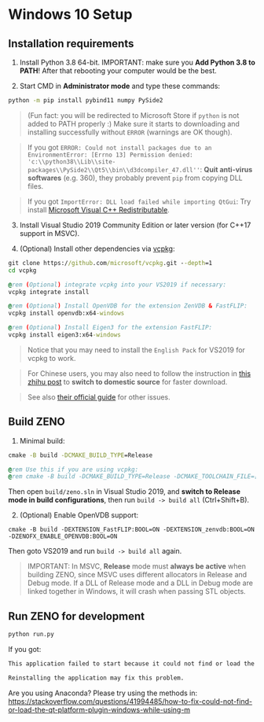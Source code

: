 # Windows 10 Setup

## Installation requirements

1. Install Python 3.8 64-bit. IMPORTANT: make sure you **Add Python 3.8 to PATH**! After that rebooting your computer would be the best.

2. Start CMD in **Administrator mode** and type these commands:
```cmd
python -m pip install pybind11 numpy PySide2
```
> (Fun fact: you will be redirected to Microsoft Store if `python` is not added to PATH properly :) Make sure it starts to downloading and installing successfully without `ERROR` (warnings are OK though).

> If you got `ERROR: Could not install packages due to an EnvironmentError: [Errno 13] Permission denied: 'c:\\python38\\Lib\\site-packages\\PySide2\\Qt5\\bin\\d3dcompiler_47.dll''`:
> **Quit anti-virus softwares** (e.g. 360), they probably prevent `pip` from copying DLL files.

> If you got `ImportError: DLL load failed while importing QtGui`:
> Try install [Microsoft Visual C++ Redistributable](https://aka.ms/vs/16/release/vc_redist.x64.exe).

3. Install Visual Studio 2019 Community Edition or later version (for C++17 support in MSVC).

4. (Optional) Install other dependencies via [vcpkg](https://github.com/microsoft/vcpkg):

```cmd
git clone https://github.com/microsoft/vcpkg.git --depth=1
cd vcpkg

@rem (Optional) integrate vcpkg into your VS2019 if necessary:
vcpkg integrate install

@rem (Optional) Install OpenVDB for the extension ZenVDB & FastFLIP:
vcpkg install openvdb:x64-windows

@rem (Optional) Install Eigen3 for the extension FastFLIP:
vcpkg install eigen3:x64-windows
```

> Notice that you may need to install the `English Pack` for VS2019 for vcpkg to work.

> For Chinese users, you may also need to follow the instruction in [this zhihu post](https://zhuanlan.zhihu.com/p/383683670) to **switch to domestic source** for faster download.

> See also [their official guide](https://github.com/microsoft/vcpkg/blob/master/README_zh_CN.md) for other issues.


## Build ZENO

1. Minimal build:
```cmd
cmake -B build -DCMAKE_BUILD_TYPE=Release

@rem Use this if you are using vcpkg:
@rem cmake -B build -DCMAKE_BUILD_TYPE=Release -DCMAKE_TOOLCHAIN_FILE=[path to vcpkg]/scripts/buildsystems/vcpkg.cmake
```
Then open ```build/zeno.sln``` in Visual Studio 2019, and **switch to Release mode in build configurations**, then run `build -> build all` (Ctrl+Shift+B).

2. (Optional) Enable OpenVDB support:
```
cmake -B build -DEXTENSION_FastFLIP:BOOL=ON -DEXTENSION_zenvdb:BOOL=ON -DZENOFX_ENABLE_OPENVDB:BOOL=ON
```
Then goto VS2019 and run `build -> build all` again.

> IMPORTANT: In MSVC, **Release** mode must **always be active** when building ZENO, since MSVC uses different allocators in Release and Debug mode. If a DLL of Release mode and a DLL in Debug mode are linked together in Windows, it will crash when passing STL objects.


## Run ZENO for development

```bash
python run.py
```

If you got:
```bash
This application failed to start because it could not find or load the Qt platform plugin "xxx"

Reinstalling the application may fix this problem.
```

Are you using Anaconda? Please try using the methods in: https://stackoverflow.com/questions/41994485/how-to-fix-could-not-find-or-load-the-qt-platform-plugin-windows-while-using-m

